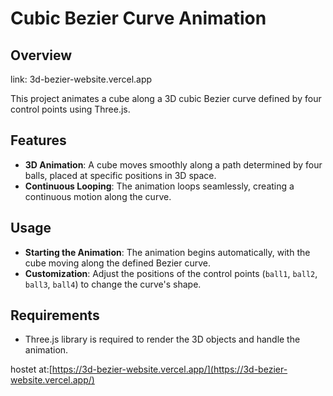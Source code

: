 # Cubic Bezier Curve Animation

## Overview
link: 3d-bezier-website.vercel.app

This project animates a cube along a 3D cubic Bezier curve defined by four control points using Three.js.

## Features

- **3D Animation**: A cube moves smoothly along a path determined by four balls, placed at specific positions in 3D space.
- **Continuous Looping**: The animation loops seamlessly, creating a continuous motion along the curve.

## Usage

- **Starting the Animation**: The animation begins automatically, with the cube moving along the defined Bezier curve.
- **Customization**: Adjust the positions of the control points (`ball1`, `ball2`, `ball3`, `ball4`) to change the curve's shape.

## Requirements

- Three.js library is required to render the 3D objects and handle the animation.

hostet at:[https://3d-bezier-website.vercel.app/](https://3d-bezier-website.vercel.app/)
